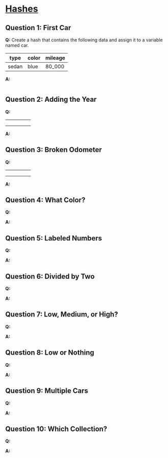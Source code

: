 # [Hashes](https://launchschool.com/exercise_sets/71b9ad5d)

## Question 1: First Car

**Q:** Create a hash that contains the following data and assign it to a variable named car.

|type|color|mileage|
|---|---|---|
|sedan|blue|80_000|

**A:**

```ruby

```


## Question 2: Adding the Year

**Q:**


|   |   |   |   |   |
|---|---|---|---|---|
|   |   |   |   |   |
|   |   |   |   |   |
|   |   |   |   |   |

**A:**


## Question 3: Broken Odometer

**Q:**


|   |   |   |   |   |
|---|---|---|---|---|
|   |   |   |   |   |
|   |   |   |   |   |
|   |   |   |   |   |

**A:**


## Question 4: What Color?

**Q:**

**A:**


## Question 5: Labeled Numbers

**Q:**

**A:**


## Question 6: Divided by Two

**Q:**

**A:**

## Question 7: Low, Medium, or High?

**Q:**

**A:**


## Question 8: Low or Nothing

**Q:**

**A:**

## Question 9: Multiple Cars

**Q:**

**A:**


## Question 10: Which Collection?

**Q:**

**A:**
